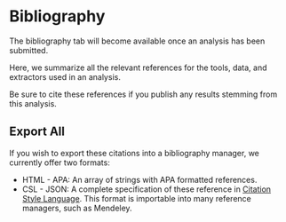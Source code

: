 # Bibliography

The bibliography tab will become available once an analysis has been submitted.

Here, we summarize all the relevant references for the tools, data, and extractors used in an analysis.

Be sure to cite these references if you publish any results stemming from this analysis.

## Export All

If you wish to export these citations into a bibliography manager, we currently offer two formats:

 - HTML - APA: An array of strings with APA formatted references.
 - CSL - JSON: A complete specification of these reference in [Citation Style Language](https://citationstyles.org/). This format is importable into many reference managers, such as Mendeley.
